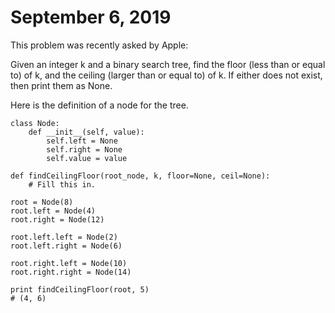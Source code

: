 # September 6, 2019

This problem was recently asked by Apple:

Given an integer k and a binary search tree, find the floor (less than or equal
to) of k, and the ceiling (larger than or equal to) of k. If either does not
exist, then print them as None.

Here is the definition of a node for the tree.

```
class Node:
    def __init__(self, value):
        self.left = None
        self.right = None
        self.value = value

def findCeilingFloor(root_node, k, floor=None, ceil=None):
    # Fill this in.

root = Node(8)
root.left = Node(4)
root.right = Node(12)

root.left.left = Node(2)
root.left.right = Node(6)

root.right.left = Node(10)
root.right.right = Node(14)

print findCeilingFloor(root, 5)
# (4, 6)
```
